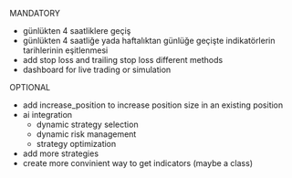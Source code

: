 MANDATORY
- günlükten 4 saatliklere geçiş
- günlükten 4 saatliğe yada haftalıktan günlüğe geçişte indikatörlerin tarihlerinin eşitlenmesi
- add stop loss and trailing stop loss different methods
- dashboard for live trading or simulation

OPTIONAL
- add increase_position to increase position size in an existing position
- ai integration
    - dynamic strategy selection
    - dynamic risk management
    - strategy optimization
- add more strategies
- create more convinient way to get indicators (maybe a class)
